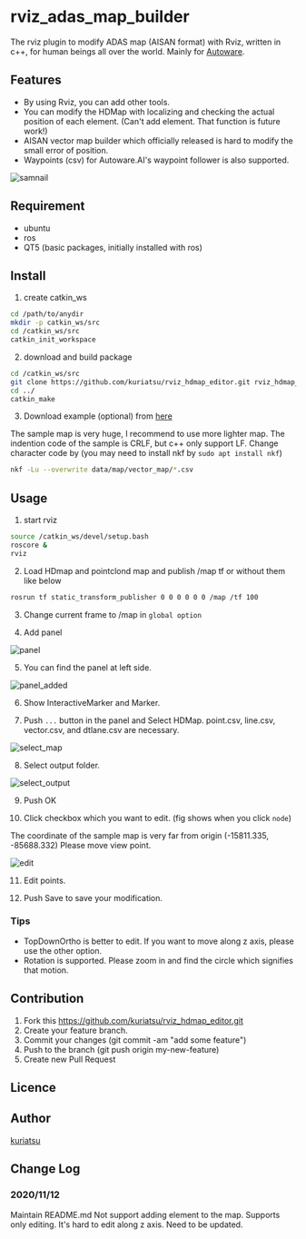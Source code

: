 # rviz_adas_map_builder
The rviz plugin to modify ADAS map (AISAN format) with Rviz, written in c++, for human beings all over the world. Mainly for [Autoware](https://www.autoware.ai/).

## Features
* By using Rviz, you can add other tools.
* You can modify the HDMap with localizing and checking the actual position of each element. (Can't add element. That function is future work!)
* AISAN vector map builder which officially released is hard to modify the small error of position.
* Waypoints (csv) for Autoware.AI's waypoint follower is also supported.

![samnail](https://github.com/kuriatsu/rviz_hdmap_editor/blob/image/image/rviz_window.png)

## Requirement
* ubuntu
* ros
* QT5 (basic packages, initially installed with ros)


## Install
1. create catkin_ws
```bash
cd /path/to/anydir
mkdir -p catkin_ws/src
cd /catkin_ws/src
catkin_init_workspace
```
2. download and build package
```bash
cd /catkin_ws/src
git clone https://github.com/kuriatsu/rviz_hdmap_editor.git rviz_hdmap_editor
cd ../
catkin_make
```

3. Download example (optional) from [here](https://autoware-ai.s3.us-east-2.amazonaws.com/sample_moriyama_data.tar.gz)

The sample map is very huge, I recommend to use more lighter map.
The indention code of the sample is CRLF, but c++ only support LF. Change character code by (you may need to install nkf by `sudo apt install nkf`)
```bash 
nkf -Lu --overwrite data/map/vector_map/*.csv
```

## Usage
1. start rviz
```bash
source /catkin_ws/devel/setup.bash
roscore &
rviz
```

2. Load HDmap and pointclond map and publish /map tf or without them like below
```bash
rosrun tf static_transform_publisher 0 0 0 0 0 0 /map /tf 100
```

3. Change current frame to /map in `global option`

4. Add panel

![panel](https://github.com/kuriatsu/rviz_hdmap_editor/blob/image/image/add_panel.png)

5. You can find the panel at left side.

![panel_added](https://github.com/kuriatsu/rviz_hdmap_editor/blob/image/image/select_panel.png)

6. Show InteractiveMarker and Marker.

7. Push `...` button in the panel and Select HDMap. point.csv, line.csv, vector.csv, and dtlane.csv are necessary.

![select_map](https://github.com/kuriatsu/rviz_hdmap_editor/blob/image/image/select_map.png)

8. Select output folder.

![select_output](https://github.com/kuriatsu/rviz_hdmap_editor/blob/image/image/select_output.png)

9. Push OK

10. Click checkbox which you want to edit. (fig shows when you click `node`)

The coordinate of the sample map is very far from origin (-15811.335, -85688.332)
Please move view point.

![edit](https://github.com/kuriatsu/rviz_hdmap_editor/blob/image/image/edit_node.png)

11. Edit points.  

12. Push Save to save your modification.

### Tips
* TopDownOrtho is better to edit. If you want to move along z axis, please use the other option.
* Rotation is supported. Please zoom in and find the circle which signifies that motion.

## Contribution

1. Fork this https://github.com/kuriatsu/rviz_hdmap_editor.git
1. Create your feature branch.
3. Commit your changes (git commit -am "add some feature")
4. Push to the branch (git push origin my-new-feature)
5. Create new Pull Request

## Licence


## Author
[kuriatsu](https://github.com/kuriatsu)

## Change Log
### 2020/11/12
Maintain README.md
Not support adding element to the map. Supports only editing.
It's hard to edit along z axis. Need to be updated.
